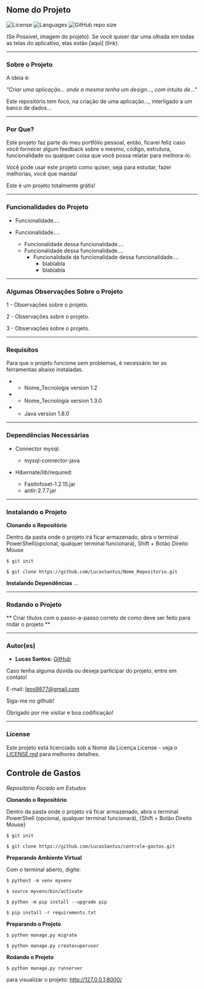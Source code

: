 ## Nome do Projeto 

![License](https://img.shields.io/github/license/LucasSantus/Nome_do_Projeto)
![Languages](https://img.shields.io/github/languages/count/LucasSantus/Nome_do_Projeto)
![GitHub repo size](https://img.shields.io/github/repo-size/LucasSantus/Nome_do_Projeto)

(Se Possivel, imagem do projeto).
Se você quiser dar uma olhada em todas as telas do aplicativo, elas estão [aqui] (link).

--------------------------------------------------------------------------------------

### Sobre o Projeto

A ideia é:

_"Criar uma aplicação... onde a mesma tenha um design..., com intuito de..."_

Este repositório tem foco, na criação de uma aplicação..., interligado a um banco de dados...

--------------------------------------------------------------------------------------

### Por Que?

Este projeto faz parte do meu portfólio pessoal, então, ficarei feliz caso você fornecer algum feedback sobre o mesmo, código, estrutura, funcionalidade ou qualquer coisa que você possa relatar para melhora-lo.

Você pode usar este projeto como quiser, seja para estudar, fazer melhorias, você que manda!

Este é um projeto totalmente grátis!

--------------------------------------------------------------------------------------

### Funcionalidades do Projeto

- Funcionalidade....

- Funcionalidade....
	- Funcionalidade dessa funcionalidade....
	- Funcionalidade dessa funcionalidade....
		- Funcionalidade da funcionalidade dessa funcionalidade....
			- blablabla
			- blablabla	
		
	
--------------------------------------------------------------------------------------

### Algumas Observações Sobre o Projeto

1 - Observações sobre o projeto.

2 - Observações sobre o projeto.

3 - Observações sobre o projeto.

--------------------------------------------------------------------------------------

### Requisitos

Para que o projeto funcione sem problemas, é necessário ter as ferramentas abaixo instaladas.
 
- * Nome_Tecnologia version 1.2

- * Nome_Tecnologia version 1.3.0

- * Java version 1.8.0

--------------------------------------------------------------------------------------

### Dependências Necessárias

- Connector mysql:
	- mysql-connector-java
	
- Hibernate/lib/required:
	- FastInfoset-1.2.15.jar
	- antlr-2.7.7.jar

--------------------------------------------------------------------------------------
	
### Instalando o Projeto

**Clonando o Repositório**

Dentro da pasta onde o projeto irá ficar armazenado, abra o terminal PowerShell(opcional, qualquer terminal funcionará), Shift + Botão Direito Mouse

```
$ git init

$ git clone https://github.com/LucasSantus/Nome_Repositorio.git
```

**Instalando Dependências**
...

--------------------------------------------------------------------------------------

### Rodando o Projeto

** Criar títulos com o passo-a-passo correto de como deve ser feito para rodar o projeto **

--------------------------------------------------------------------------------------

### Autor(es)
 
- **Lucas Santos:** [GitHub](https://github.com/LucasSantus)

Caso tenha alguma dúvida ou deseja participar do projeto, entre em contato!

E-mail: leos9877@gmail.com
 
Siga-me no github!

Obrigado por me visitar e boa codificação!

--------------------------------------------------------------------------------------

### License

Este projeto está licenciado sob a Nome da Licença License - veja o [LICENSE.md](https://github.com/LucasSantus/Nome_Projeto/blob/master/LICENSE) para melhores detalhes.


## Controle de Gastos

_Repositório Focado em Estudos_

**Clonando o Repositório**

Dentro da pasta onde o projeto irá ficar armazenado, abra o terminal PowerShell (opcional, qualquer terminal funcionará), {Shift + Botão Direito Mouse}

```
$ git init

$ git clone https://github.com/LucasSantus/controle-gastos.git
```

**Preparando Ambiente Virtual**

Com o terminal aberto, digite:

```
$ python3 -m venv myvenv

$ source myvenv/bin/activate

$ python -m pip install --upgrade pip

$ pip install -r requirements.txt
```

**Preparando o Projeto**

```
$ python manage.py migrate

$ python manage.py createsuperuser
```

**Rodando o Projeto**

```
$ python manage.py runserver
```

para visualizar o projeto: http://127.0.0.1:8000/
